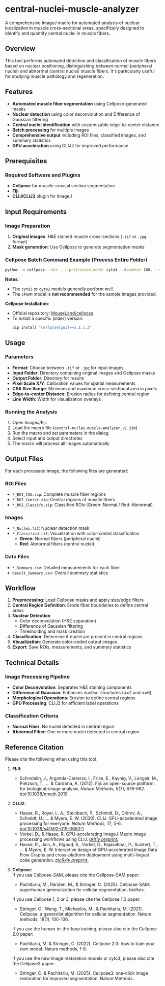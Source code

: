 # central-nuclei-muscle-analyzer

A comprehensive ImageJ macro for automated analysis of nuclear localization in muscle cross-sectional areas, specifically designed to identify and quantify central nuclei in muscle fibers.

## Overview

This tool performs automated detection and classification of muscle fibers based on nuclear positioning, distinguishing between normal (peripheral nuclei) and abnormal (central nuclei) muscle fibers. It's particularly useful for studying muscle pathology and regeneration.

## Features

- **Automated muscle fiber segmentation** using Cellpose-generated masks
- **Nuclear detection** using color deconvolution and Difference of Gaussian filtering
- **Central nuclei identification** with customizable edge-to-center distance
- **Batch processing** for multiple images
- **Comprehensive output** including ROI files, classified images, and summary statistics
- **GPU acceleration** using CLIJ2 for improved performance

## Prerequisites

### Required Software and Plugins
- **Cellpose** for muscle-crossal section segmentation
- **Fiji** 
- **CLIJ/CLIJ2** plugin for ImageJ

## Input Requirements

### Image Preparation
1. **Original images**: H&E stained muscle cross-sections (`.tif` or `.jpg` format)
2. **Mask generation**: Use Cellpose to generate segmentation masks


### Cellpose Batch Command Example (Process Entire Folder)

```bash
python -m cellpose --dir . --pretrained_model cyto3 --diameter 100. --verbose --save_png --no_npy
```

**Notes**:  
- The `cyto3` or `cyto2` models generally perform well.  
- The `CPSAM` model is **not recommended** for the sample images provided.  

**Cellpose Installation**:  
- Official repository: [MouseLand/cellpose](https://github.com/MouseLand/cellpose)  
- To install a specific (older) version:  
  ```bash
  pip install "cellpose[gui]==3.1.1.2"
  ```

## Usage

### Parameters
- **Format**: Choose between `.tif` or `.jpg` for input images
- **Input Folder**: Directory containing original images and Cellpose masks
- **Output Folder**: Directory for results
- **Pixel Scale X/Y**: Calibration values for spatial measurements
- **CSA Size Range**: Minimum and maximum cross-sectional area in pixels
- **Edge-to-center Distance**: Erosion radius for defining central region
- **Line Width**: Width for visualization overlays

### Running the Analysis
1. Open ImageJ/Fiji
2. Load the macro file (`central-nuclei-muscle-analyzer_v1.ijm`)
3. Run the macro and set parameters in the dialog
4. Select input and output directories
5. The macro will process all images automatically

## Output Files

For each processed image, the following files are generated:

### ROI Files
- `*_ROI_CSA.zip`: Complete muscle fiber regions
- `*_ROI_Center.zip`: Central regions of muscle fibers
- `*_ROI_Classify.zip`: Classified ROIs (Green: Normal / Red: Abnormal)

### Images
- `*_Nuclei.tif`: Nuclear detection mask
- `*_Classified.tif`: Visualization with color-coded classification
  - **Green**: Normal fibers (peripheral nuclei)
  - **Red**: Abnormal fibers (central nuclei)

### Data Files
- `*_Summary.csv`: Detailed measurements for each fiber
- `Result_Summary.csv`: Overall summary statistics

## Workflow

1. **Preprocessing**: Load Cellpose masks and apply size/edge filters
2. **Central Region Definition**: Erode fiber boundaries to define central areas
3. **Nuclear Detection**: 
   - Color deconvolution (H&E separation)
   - Difference of Gaussian filtering
   - Thresholding and mask creation
4. **Classification**: Determine if nuclei are present in central regions
5. **Visualization**: Generate color-coded output images
6. **Export**: Save ROIs, measurements, and summary statistics

## Technical Details

### Image Processing Pipeline
- **Color Deconvolution**: Separates H&E staining components
- **Difference of Gaussian**: Enhances nuclear structures (σ=2 and σ=6)
- **Morphological Operations**: Erosion to define central regions
- **GPU Processing**: CLIJ2 for efficient label operations

### Classification Criteria
- **Normal Fiber**: No nuclei detected in central region
- **Abnormal Fiber**: One or more nuclei detected in central region


## Reference Citation

Please cite the following when using this tool:
1. **FIJI**:
   - Schindelin, J., Arganda-Carreras, I., Frise, E., Kaynig, V., Longair, M., Pietzsch, T., ... & Cardona, A. (2012). Fiji: an open-source platform for biological-image analysis. *Nature Methods, 9*(7), 676-682. [doi:10.1038/nmeth.2019](https://doi.org/10.1038/nmeth.2019)
2. **CLIJ2**:
   - Haase, R., Royer, L. A., Steinbach, P., Schmidt, D., Dibrov, A., Schmidt, U., ... & Myers, E. W. (2020). CLIJ: GPU-accelerated image processing for everyone. *Nature Methods, 17*, 5-6. [doi:10.1038/s41592-019-0650-1](https://doi.org/10.1038/s41592-019-0650-1)
   - Vorkel, D., & Haase, R. GPU-accelerating ImageJ Macro image processing workflows using CLIJ. [*arXiv preprint*.](https://arxiv.org/abs/2008.11799)
   - Haase, R., Jain, A., Rigaud, S., Vorkel, D., Rajasekhar, P., Suckert, T., ... & Myers, E. W. Interactive design of GPU-accelerated Image Data Flow Graphs and cross-platform deployment using multi-lingual code generation. [*bioRxiv preprint*.](https://www.biorxiv.org/content/10.1101/2020.11.19.386565v1)
3. **Cellpose**:  
   If you use Cellpose-SAM, please cite the Cellpose-SAM paper:  
   - Pachitariu, M., Rariden, M., & Stringer, C. (2025). Cellpose-SAM: superhuman generalization for cellular segmentation. bioRxiv.

   If you use Cellpose 1, 2 or 3, please cite the Cellpose 1.0 paper:  
   - Stringer, C., Wang, T., Michaelos, M., & Pachitariu, M. (2021). Cellpose: a generalist algorithm for cellular segmentation. Nature methods, 18(1), 100-106.

   If you use the human-in-the-loop training, please also cite the Cellpose 2.0 paper:  
   - Pachitariu, M. & Stringer, C. (2022). Cellpose 2.0: how to train your own model. Nature methods, 1-8.

   If you use the new image restoration models or cyto3, please also cite the Cellpose3 paper:  
   - Stringer, C. & Pachitariu, M. (2025). Cellpose3: one-click image restoration for improved segmentation. Nature Methods.
